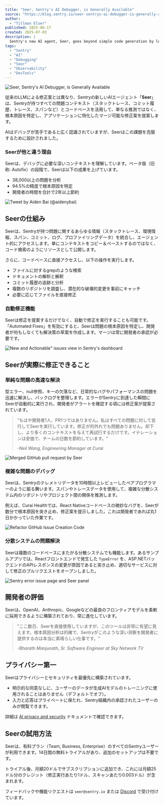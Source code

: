 ```yaml
---
title: "Seer, Sentry's AI Debugger, is Generally Available"
source: "https://blog.sentry.io/seer-sentrys-ai-debugger-is-generally-available/"
author:
  - "Tillman Elser"
published: 2025-06-17
created: 2025-07-03
description: |
  Sentry's new AI agent, Seer, goes beyond simple code generation by leveraging deep issue context from Sentry and your codebase to accurately root cause complex issues and propose merge-ready fixes. It aims to streamline the debugging process, saving developer time and effort.
tags:
  - "Sentry"
  - "AI"
  - "Debugging"
  - "Seer"
  - "Observability"
  - "DevTools"
---
```


![Seer, Sentry's AI Debugger, is Generally Available](https://images.ctfassets.net/em6l9zw4tzag/4vSGCvQPWDNJR6enAqgiUi/eee50e5657b8bf5e718b102718eb26ba/seer-hero.jpg?w=1430&h=715&fl=progressive&q=50&fm=jpg)

従来のLLMによる修正案とは異なり、Sentryの新しいAIエージェント「**Seer**」は、Sentryが持つすべての問題コンテキスト（スタックトレース、コミット履歴、トレース、スパンなど）とコードベースを活用して、単なる推測ではなく、根本原因を特定し、アプリケーションに特化したマージ可能な修正案を提案します。

AIはデバッグが苦手であると広く認識されていますが、Seerはこの課題を克服するために設計されました。

### Seerが他と違う理由

Seerは、デバッグに必要な深いコンテキストを理解しています。ベータ版（旧称: Autofix）の段階で、Seerは以下の成果を上げています。

* 38,000以上の問題を分析
* 94.5%の精度で根本原因を特定
* 開発者の時間を合計で2年以上節約

![Tweet by Aiden Bai (@aidenybai)](https://images.ctfassets.net/em6l9zw4tzag/4Hs0Hbk1tD7kv2vw4Kpri8/fe22ba7a9e98a7550d50193ba3d1c9bb/image1.png?w=1190&h=688&q=50&fm=png)

## Seerの仕組み

Seerは、Sentryが持つ問題に関するあらゆる情報（スタックトレース、環境情報、スパン、コミット、ログ、プロファイリングデータ）を統合し、エージェント的にアクセスします。単にコンテキストをコピー＆ペーストするのではなく、コード検索のようにリソースとして公開します。

さらに、コードベースに直接アクセスし、以下の操作を実行します。

* ファイルに対するgrepのような検索
* ドキュメントの解析と解釈
* コミット履歴の追跡と分析
* 複数のリポジトリを調査し、潜在的な破壊的変更を事前にキャッチ
* 必要に応じてファイルを直接修正

### 自動修正機能

Seerは修正を提案するだけでなく、自動で修正を実行することも可能です。「Automated Fixes」を有効にすると、Seerは問題の根本原因を特定し、開発者が何もしなくても解決策の草案を作成します。マージは常に開発者の承認が必要です。

![New and Actionable" issues view in Sentry's dashboard](https://images.ctfassets.net/em6l9zw4tzag/44c3IMaz74FMiHr5DpSNNT/95bd13ef479d5f52ce5dad21012edfe2/CleanShot_2025-06-15_at_11.30.25_2x.png?w=2840&h=1006&q=50&fm=png)

## Seerが実際に修正できること

### 単純な問題の高速な解決

型エラー、null参照、キーの欠落など、日常的なバグやパフォーマンスの問題を迅速に解決し、バックログを整理します。エラーがSentryに到達した瞬間にSeerが自動的に実行され、開発者がアラートを確認する頃には修正案が提案されています。

> "もはや開発者1人、PR1つではありません。私はすべての問題に対して並行してSeerを実行しています。修正が的外れでも問題ありません。却下し、より多くのコンテキストを与えて再試行するだけです。イテレーションは安価で、チームの日数を節約しています。"
>
> *-Neil Wang, Engineering Manager at Curai*

![Merged GitHub pull request by Seer](https://images.ctfassets.net/em6l9zw4tzag/6JGiOyNuFvwYlSA9TQjUIY/c204779d9ac506de5473b583d7b0808c/image4.png?w=1999&h=1116&q=50&fm=png)

### 複雑な問題のデバッグ

Seerは、Sentryのテレメトリデータを10時間以上レビューしたペアプログラマーのように振る舞います。スパンやトレースデータを使用して、複雑な分散システム内のリポジトリやプロジェクト間の関係を推測します。

例えば、Curai Healthでは、React Nativeコードベースの微妙なバグを、Seerが数分で根本原因を突き止め、修正案を提示しました。これは開発者であれば丸1日かかっていた作業です。

![Refactor GitHub Issue Creation Code](https://images.ctfassets.net/em6l9zw4tzag/7t1fVXDeO53R1slsoV4RVl/3a3b2e1131f6d7388493440d7ffda13d/image5.png?w=1999&h=1116&q=50&fm=png)

### 分散システムの問題解決

Seerは複数のコードベースにまたがる分散システムでも機能します。あるサンプルアプリでは、Reactフロントエンドで発生した `TypeError` を、ASP.NETバックエンドのAPIレスポンスの変更が原因であると突き止め、適切なサービスに対して修正のプルリクエストをオープンしました。

![Sentry error issue page and Seer panel](https://images.ctfassets.net/em6l9zw4tzag/4deanmSB9TGQMOjxA9zhvL/864dd8103b7f3e7a6fc0ffe4fe76dd5a/image2.png?w=1999&h=1225&q=50&fm=png)

## 開発者の評価

Seerは、OpenAI、Anthropic、Googleなどの最良のフロンティアモデルを柔軟に採用できるように構築されており、常に進化しています。

> "ここ数日、Seerを直接使用していますが、このツールは非常に有望に見えます。根本原因分析は的確で、Sentryがこのような深い洞察を開発者に提供するのは本当に素晴らしい仕事です。"
>
> *-Bharath Manjunath, Sr. Software Engineer at Sky Network TV*

## プライバシー第一

Seerはプライバシーとセキュリティを最優先に構築されています。

* 明示的な同意なしに、ユーザーのデータが生成AIモデルのトレーニングに使用されることはありません（デフォルトでオフ）。
* 入力と応答はプライベートに保たれ、Sentry組織内の承認されたユーザーのみが閲覧できます。

詳細は [AI privacy and security](https://docs.sentry.io/product/ai-in-sentry/ai-privacy-and-security/) ドキュメントで確認できます。

## Seerの試用方法

Seerは、有料プラン（Team, Business, Enterprise）のすべてのSentryユーザーが利用できます。14日間の無料トライアルがあり、追加のセットアップは不要です。

トライアル後、月額20ドルでサブスクリプションに追加でき、これには月額25ドル分のクレジット（修正実行あたり1ドル、スキャンあたり0.003ドル）が含まれます。

フィードバックや機能リクエストは `seer@sentry.io` または [Discord](https://discord.com/invite/ez5KZN7) で受け付けています。
